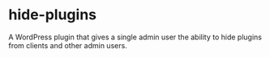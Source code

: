 hide-plugins
============

A WordPress plugin that gives a single admin user the ability to hide plugins from clients and other admin users.
